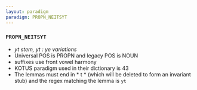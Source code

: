 ```yaml
---
layout: paradigm
paradigm: PROPN_NEITSYT
---
```

### ` PROPN_NEITSYT `

* _yt stem, yt : ye variations_
* Universal POS is PROPN and legacy POS is NOUN
* suffixes use front vowel harmony
* KOTUS paradigm used in their dictionary is 43
* The lemmas must end in * t * (which will be deleted to form an invariant stub) and the regex matching the lemma is ` yt `
